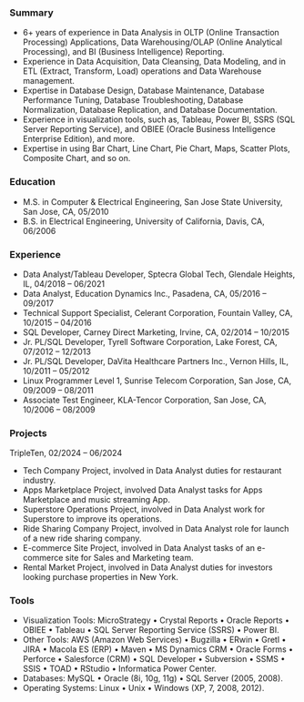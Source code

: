 ### Summary
- 6+ years of experience in Data Analysis in OLTP (Online Transaction Processing) Applications, Data Warehousing/OLAP (Online Analytical Processing), and BI (Business Intelligence) Reporting.   
- Experience in Data Acquisition, Data Cleansing, Data Modeling, and in ETL (Extract, Transform, Load) operations and Data Warehouse management.
- Expertise in Database Design, Database Maintenance, Database Performance Tuning, Database Troubleshooting, Database Normalization, Database Replication, and Database Documentation.
- Experience in visualization tools, such as, Tableau, Power BI, SSRS (SQL Server Reporting Service), and OBIEE (Oracle Business Intelligence Enterprise Edition), and more.
- Expertise in using Bar Chart, Line Chart, Pie Chart, Maps, Scatter Plots, Composite Chart, and so on.

### Education
- M.S. in Computer & Electrical Engineering, San Jose State University, San Jose, CA, 05/2010
- B.S. in Electrical Engineering, University of California, Davis, CA, 06/2006 

### Experience
- Data Analyst/Tableau Developer, Sptecra Global Tech, Glendale Heights, IL, 04/2018 – 06/2021
- Data Analyst, Education Dynamics Inc., Pasadena, CA, 05/2016 – 09/2017
- Technical Support Specialist, Celerant Corporation, Fountain Valley, CA, 10/2015 – 04/2016 
- SQL Developer, Carney Direct Marketing, Irvine, CA, 02/2014 – 10/2015
- Jr. PL/SQL Developer, Tyrell Software Corporation, Lake Forest, CA, 07/2012 – 12/2013 
- Jr. PL/SQL Developer, DaVita Healthcare Partners Inc., Vernon Hills, IL, 10/2011 – 05/2012 
- Linux Programmer Level 1, Sunrise Telecom Corporation, San Jose, CA, 09/2009 – 08/2011  
- Associate Test Engineer, KLA-Tencor Corporation, San Jose, CA, 10/2006 – 08/2009

### Projects 
TripleTen, 02/2024 – 06/2024
- Tech Company Project, involved in Data Analyst duties for restaurant industry.
- Apps Marketplace Project, involved Data Analyst tasks for Apps Marketplace and music streaming App.
- Superstore Operations Project, involved in Data Analyst work for Superstore to improve its operations.
- Ride Sharing Company Project, involved in Data Analyst role for launch of a new ride sharing company.
- E-commerce Site Project, involved in Data Analyst tasks of an e-commerce site for Sales and Marketing team.
- Rental Market Project, involved in Data Analyst duties for investors looking purchase properties in New York.  

### Tools
- Visualization Tools: MicroStrategy • Crystal Reports • Oracle Reports • OBIEE • Tableau • SQL Server Reporting Service (SSRS) • Power BI.
- Other Tools: AWS (Amazon Web Services) • Bugzilla • ERwin • Gretl • JIRA • Macola ES (ERP) • Maven • MS Dynamics CRM • Oracle Forms • Perforce • Salesforce (CRM) • SQL Developer • Subversion • SSMS • SSIS • TOAD • RStudio • Informatica Power Center.
- Databases: MySQL • Oracle (8i, 10g, 11g) • SQL Server (2005, 2008).
- Operating Systems: Linux • Unix • Windows (XP, 7, 2008, 2012).


